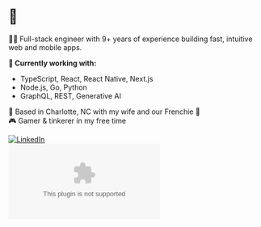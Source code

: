 # 👋

👨‍💻 Full-stack engineer with 9+ years of experience building fast, intuitive web and mobile apps.

**🔧 Currently working with:**  
- TypeScript, React, React Native, Next.js  
- Node.js, Go, Python  
- GraphQL, REST, Generative AI

📍 Based in Charlotte, NC with my wife and our Frenchie 🐶  
🎮 Gamer & tinkerer in my free time

[![LinkedIn](https://img.shields.io/badge/LinkedIn-Anthony%20Freda?logo=linkedin&logoColor=white&style=flat&color=0077B5)](https://www.linkedin.com/in/antfreda323)  
[![Email](https://img.shields.io/badge/Email-anthonyfreda323%40gmail.com?logo=gmail&logoColor=white&style=flat&color=D14836)](mailto:anthonyfreda323@gmail.com)
